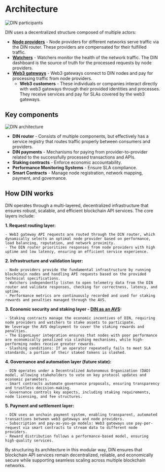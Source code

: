 # Architecture

![DIN participants](/img/participants.png)

DIN uses a decentralized structure composed of multiple actors:

- [**Node providers**](node-providers/index.md) - Node providers for different networks serve traffic via the DIN router.
  These providers are compensated for their fulfilled traffic.
- [**Watchers**](watchers/index.md) - Watchers monitor the health of the network traffic.
  The DIN dashboard is the source of truth for the processed requests by node providers.
- [**Web3 gateways**](web3-gateways/index.md) - Web3 gateways connect to DIN nodes and pay for processing traffic from node providers.
  - **Web3 customers** - These individuals or companies interact directly with web3 gateways through their provided identities and processes.
    They receive services and pay for SLAs covered by the web3 gateways.

## Key components

![DIN architecture](/img/architecture.png)

- **DIN router** - Consists of multiple components, but effectively has a service registry that routes traffic properly between consumers and providers.
- **DIN payments** - Mechanisms for paying from provider-to-provider related to the successfully processed transactions and APIs.
- **Staking contracts** - Enforce economic accountability.
- **Performance Monitoring Systems** - Ensure SLA compliance.
- **Smart Contracts** - Manage node registration, network mapping, payment, and governance.

## How DIN works

DIN operates through a multi-layered, decentralized infrastructure that ensures robust, scalable, and efficient blockchain API services.
The core layers include:

**1. Request routing layer:**

    - Web3 gateway API requests are routed through the DIN router, which dynamically selects an optimal node provider based on performance, load balancing, reputation, and network proximity.
    - The DIN router prioritizes responses from node providers with high uptime and low latency, ensuring an efficient service experience.

**2. Infrastructure and validation layer:**

    - Node providers provide the fundamental infrastructure by running blockchain nodes and handling API requests based on the provided technical specifications.
    - Watchers independently listen to open telemetry data from the DIN router and validate responses, checking for correctness, latency, and uptime.
    - Performance metrics are continuously recorded and used for staking rewards and penalties managed through the AVS.

**3. Economic security and staking layer - [DIN as an AVS](avs/index.md):**

    - Staking contracts manage the economic incentives of DIN, requiring node providers and watchers to stake assets to participate.
    We leverage the AVS deployment to cover the staking rewards and penalties.
    - The EigenLayer integration ensures that nodes with poor performance are economically penalized via slashing mechanisms, while high-performing nodes receive greater rewards.
    - Slashing conditions: If an operator repeatedly fails to meet SLA standards, a portion of their staked tokens is slashed.

**4. Governance and automation layer (future state):**

    - DIN operates under a Decentralized Autonomous Organization (DAO) model, allowing stakeholders to vote on key protocol updates and economic parameters.
    - Smart contracts automate governance proposals, ensuring transparency and trustless decision-making.
    - Governance controls key aspects, including staking requirements, node licensing, and fee structures.

**5. Payment and settlement layer:**

    - DIN uses an onchain payment system, enabling transparent, automated transactions between web3 gateways and node providers.
    - Subscription and pay-as-you-go models: Web3 gateways use pay-per-request via smart contracts to stream data to different node providers.
    - Reward distribution follows a performance-based model, ensuring high-quality services.

By structuring its architecture in this modular way, DIN ensures that blockchain API services remain decentralized, reliable, and economically secure while supporting seamless scaling across multiple blockchain networks.
